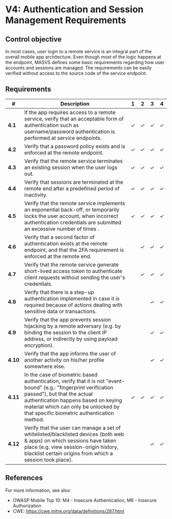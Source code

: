 # V4: Authentication and Session Management Requirements

## Control objective

In most cases, user login to a remote service is an integral part of the overall mobile app architecture. Even though most of the logic happens at the endpoint, MASVS defines some basic requirements regarding how user accounts and sessions are managed. The requirements can be easily verified without access to the source code of the service endpoint.

## Requirements

| # | Description | 1 | 2 | 3 | 4 |
| --- | --- | --- | --- | --- | --- |
| **4.1** | If the app requires access to a remote service, verify that an acceptable form of authentication such as username/password authentication is performed at service endpoints. | ✓ | ✓ | ✓ | ✓ |
| **4.2** | Verify that a password policy exists and is enforced at the remote endpoint. | ✓ | ✓ | ✓ | ✓ |
| **4.3** | Verify that the remote service terminates an existing session when the user logs out. | ✓ | ✓ | ✓ | ✓ |
| **4.4** | Verify that sessions are terminated at the remote end after a predefined period of inactivity. | ✓ | ✓ | ✓ | ✓ |
| **4.5** | Verify that the remote service implements an exponential back-off, or temporarily locks the user account, when incorrect authentication credentials are submitted an excessive number of times . | ✓ | ✓ | ✓ | ✓ |
| **4.6** | Verify that a second factor of authentication exists at the remote endpoint, and that the 2FA requirement is enforced at the remote end.  |   | ✓ | ✓ | ✓ |
| **4.7** | Verify that the remote service generate short-lived access token to authenticate client requests without sending the user's credentials.  |   | ✓ | ✓ | ✓ |
| **4.8** | Verify that there is a step-up authentication implemented in case it is required because of actions dealing with sensitive data or transactions.  |   |  | ✓ | ✓ |
| **4.9** | Verify that the app prevents session hijacking by a remote adversary (e.g. by binding the session to the client IP address, or indirectly by using payload encryption).  |   |  | ✓ | ✓ |
| **4.10** | Verify that the app informs the user of another activity on his/her profile somewhere else. |   |  | ✓ | ✓ |
| **4.11** | In the case of biometric based authentication, verify that it is not "event-bound" (e.g.: "fingerprint verification passed"), but that the actual authentication happens based on keying material which can only be unlocked by that specific biometric authentication method. | ✓  | ✓ | ✓ | ✓ |
| **4.12** | Verify that the user can manage a set of whitelisted/blacklisted devices (both web & apps) on which sessions have taken place (e.g. view session-origin history, blacklist certain origins from which a session took place). |  |  | ✓ | ✓ |

## References

For more information, see also:

- OWASP Mobile Top 10: M4 - Insecure Authentication, M6 - Insecure Authorization
- CWE:  https://cwe.mitre.org/data/definitions/287.html
